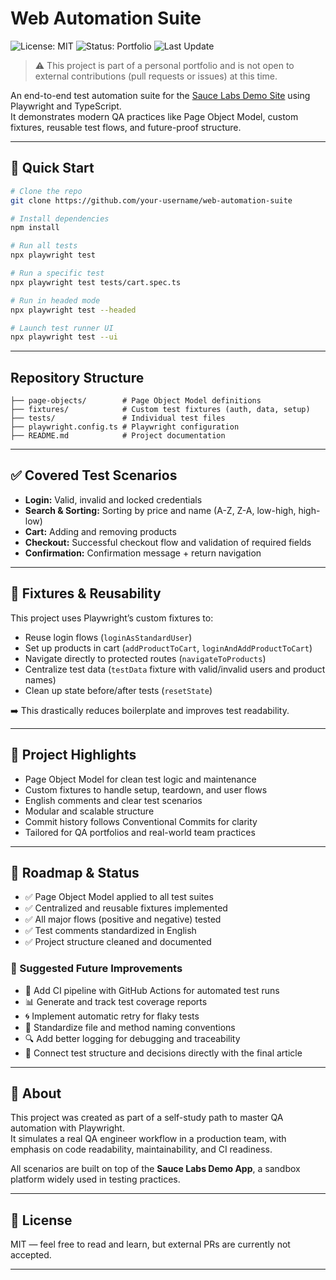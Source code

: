 # Web Automation Suite

![License: MIT](https://img.shields.io/badge/License-MIT-green.svg)
![Status: Portfolio](https://img.shields.io/badge/status-portfolio-blue)
![Last Update](https://img.shields.io/badge/last%20update-May%202025-brightgreen)

> ⚠️ This project is part of a personal portfolio and is not open to external contributions (pull requests or issues) at this time.

An end-to-end test automation suite for the [Sauce Labs Demo Site](https://www.saucedemo.com/) using Playwright and TypeScript.  
It demonstrates modern QA practices like Page Object Model, custom fixtures, reusable test flows, and future-proof structure.

---

## 🚀 Quick Start

```bash
# Clone the repo
git clone https://github.com/your-username/web-automation-suite

# Install dependencies
npm install

# Run all tests
npx playwright test

# Run a specific test
npx playwright test tests/cart.spec.ts

# Run in headed mode
npx playwright test --headed

# Launch test runner UI
npx playwright test --ui
```
---

## Repository Structure

```
├── page-objects/        # Page Object Model definitions
├── fixtures/            # Custom test fixtures (auth, data, setup)
├── tests/               # Individual test files
├── playwright.config.ts # Playwright configuration
├── README.md            # Project documentation
```

---

## ✅ Covered Test Scenarios

- **Login:** Valid, invalid and locked credentials  
- **Search & Sorting:** Sorting by price and name (A-Z, Z-A, low-high, high-low)  
- **Cart:** Adding and removing products  
- **Checkout:** Successful checkout flow and validation of required fields  
- **Confirmation:** Confirmation message + return navigation  

---

## 🧪 Fixtures & Reusability

This project uses Playwright’s custom fixtures to:

- Reuse login flows (`loginAsStandardUser`)
- Set up products in cart (`addProductToCart`, `loginAndAddProductToCart`)
- Navigate directly to protected routes (`navigateToProducts`)
- Centralize test data (`testData` fixture with valid/invalid users and product names)
- Clean up state before/after tests (`resetState`)

➡️ This drastically reduces boilerplate and improves test readability.

---

## 🧠 Project Highlights

- Page Object Model for clean test logic and maintenance  
- Custom fixtures to handle setup, teardown, and user flows  
- English comments and clear test scenarios  
- Modular and scalable structure  
- Commit history follows Conventional Commits for clarity  
- Tailored for QA portfolios and real-world team practices  

---

## 📌 Roadmap & Status

- ✅ Page Object Model applied to all test suites  
- ✅ Centralized and reusable fixtures implemented  
- ✅ All major flows (positive and negative) tested  
- ✅ Test comments standardized in English  
- ✅ Project structure cleaned and documented  

### 🔄 Suggested Future Improvements

- 🔧 Add CI pipeline with GitHub Actions for automated test runs  
- 📊 Generate and track test coverage reports  
- 🌀 Implement automatic retry for flaky tests  
- 🧾 Standardize file and method naming conventions  
- 🔍 Add better logging for debugging and traceability  
- 📝 Connect test structure and decisions directly with the final article  

---

## 🎯 About

This project was created as part of a self-study path to master QA automation with Playwright.  
It simulates a real QA engineer workflow in a production team, with emphasis on code readability, maintainability, and CI readiness.

All scenarios are built on top of the **Sauce Labs Demo App**, a sandbox platform widely used in testing practices.

---

## 📝 License

MIT — feel free to read and learn, but external PRs are currently not accepted.

---